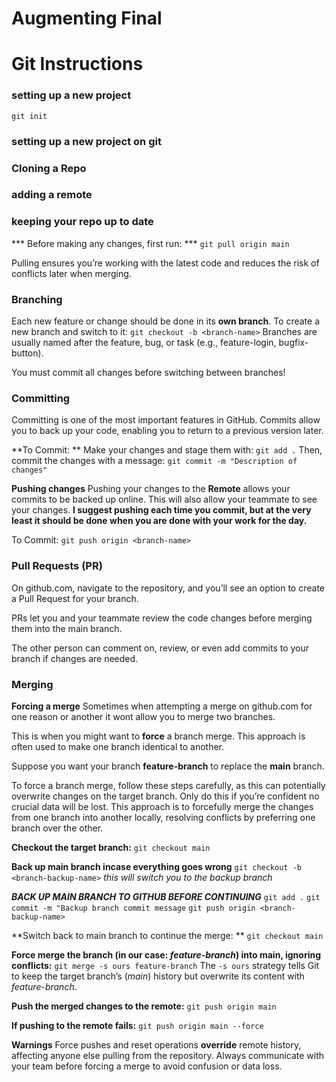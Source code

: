 # Augmenting Final

# Git Instructions

### setting up a new project
``git init``

### setting up a new project on git

### Cloning a Repo


### adding a remote
<!-- explain the remote -->

### keeping your repo up to date
*** Before making any changes, first run: ***
``git pull origin main``

Pulling ensures you’re working with the latest code and reduces the risk of conflicts later when merging.

### Branching
Each new feature or change should be done in its **own branch**. To create a new branch and switch to it:
``git checkout -b <branch-name>``
Branches are usually named after the feature, bug, or task (e.g., feature-login, bugfix-button).

You must commit all changes before switching between branches!

### Committing 
Committing is one of the most important features in GitHub. Commits allow you to back up your code, enabling you to return to a previous version later.

**To Commit: **
Make your changes and stage them with:
``git add .``
Then, commit the changes with a message:
``git commit -m "Description of changes"``

**Pushing changes**
Pushing your changes to the **Remote** allows your commits to be backed up online. This will also allow your teammate to see your changes.
**I suggest pushing each time you commit, but at the very least it should be done when you are done with your work for the day.**

To Commit:
``git push origin <branch-name>``

### Pull Requests (PR)
On github.com, navigate to the repository, and you’ll see an option to create a Pull Request for your branch.

PRs let you and your teammate review the code changes before merging them into the main branch.

The other person can comment on, review, or even add commits to your branch if changes are needed.

### Merging

**Forcing a merge**
Sometimes when attempting a merge on github.com for one reason or another it wont allow you to merge two branches.

This is when you might want to **force** a branch merge. This approach is often used to make one branch identical to another. 

Suppose you want your branch **feature-branch** to replace the **main** branch.


To force a branch merge, follow these steps carefully, as this can potentially overwrite changes on the target branch. Only do this if you’re confident no crucial data will be lost. 
This approach is to forcefully merge the changes from one branch into another locally, resolving conflicts by preferring one branch over the other.

**Checkout the target branch:**
``git checkout main``

**Back up main branch incase everything goes wrong**
``git checkout -b <branch-backup-name>``
*this will switch you to the backup branch*

***BACK UP MAIN BRANCH TO GITHUB BEFORE CONTINUING***
``git add .``
``git commit -m "Backup branch commit message``
``git push origin <branch-backup-name>``

**Switch back to main branch to continue the merge: **
``git checkout main``

**Force merge the branch (in our case: *feature-branch*) into main, ignoring conflicts:**
``git merge -s ours feature-branch``
The ``-s ours`` strategy tells Git to keep the target branch’s (*main*) history but overwrite its content with *feature-branch*.

**Push the merged changes to the remote:**
``git push origin main``

**If pushing to the remote fails:**
``git push origin main --force``

**Warnings**
Force pushes and reset operations **override** remote history, affecting anyone else pulling from the repository.
Always communicate with your team before forcing a merge to avoid confusion or data loss.






